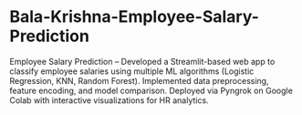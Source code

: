# Bala-Krishna-Employee-Salary-Prediction
Employee Salary Prediction – Developed a Streamlit-based web app to classify employee salaries using multiple ML algorithms (Logistic Regression, KNN, Random Forest). Implemented data preprocessing, feature encoding, and model comparison. Deployed via Pyngrok on Google Colab with interactive visualizations for HR analytics.
